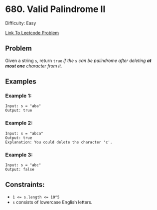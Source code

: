 # 680. Valid Palindrome II
Difficulty: Easy

[Link To Leetcode Problem](https://leetcode.com/problems/longest-continuous-increasing-subsequence/)

## Problem
Given a string `s`, return `true` *if the* `s` *can be palindrome after deleting **at most one** character from it.*

## Examples
### Example 1:
```
Input: s = "aba"
Output: true
```
### Example 2:
```
Input: s = "abca"
Output: true
Explanation: You could delete the character 'c'.
```
### Example 3:
```
Input: s = "abc"
Output: false
```

## Constraints:
- `1 <= s.length <= 10^5`
- `s` consists of lowercase English letters.
